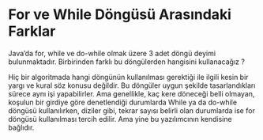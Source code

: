 # For ve While Döngüsü Arasındaki Farklar

Java’da for, while ve do-while olmak üzere 3 adet döngü deyimi bulunmaktadır. Birbirinden farklı bu döngülerden hangisini kullanacağız ?

Hiç bir algoritmada hangi döngünün kullanılması gerektiği ile ilgili kesin bir yargı ve kural söz konusu değildir. Bu döngüler uygun şekilde tasarlandıkları sürece aynı işi yapabilirler. Ama genellikle, kaç kere döneceği belli olmayan, koşulun bir girdiye göre denetlendiği durumlarda While ya da do-while döngüsü kullanılırken, diziler gibi, tekrar sayısı belirli olan durumlarda ise for döngüsü kullanılması tercih edilir. Ama yine bu yazılımcının kendisine bağlıdır.